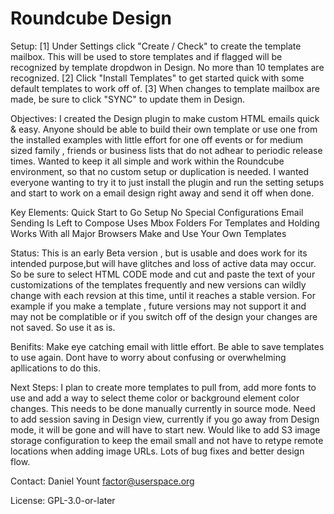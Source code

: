 # Roundcube Design
Setup:
[1] Under Settings click "Create / Check" to create the template mailbox.
This will be used to store templates and if flagged will be recognized by
template dropdwon in Design. No more than 10 templates are recognized.
[2] Click "Install Templates" to get started quick with some default
templates to work off of.
[3]  When changes to template mailbox are made, be sure to click "SYNC"
to update them in Design.


Objectives:
 I created the Design plugin to make custom HTML emails quick & easy. Anyone should be able to build their own template or use one from the installed examples with little effort for one off events or for medium sized family , friends or business lists that do not adhear to periodic release times. Wanted to keep it all simple and work within the Roundcube environment, so that no custom setup or duplication is needed. I wanted everyone wanting to try it to just install the plugin and run the setting setups and start to work on a email design right away and send it off when done.


Key Elements:
Quick Start to Go Setup
No Special Configurations
Email Sending Is Left to Compose
Uses Mbox Folders For Templates and Holding
Works With all Major Browsers
Make and Use Your Own Templates

Status:
 This is an early Beta version , but is usable and does work for its intended purpose,but will have glitches and loss of active data may occur. So be sure to select HTML CODE mode and cut and paste the text of your customizations of the templates frequently and new versions can wildly change with each revsion at this time, until it reaches a stable version. For example if you make a template , future versions may not support it and may not be complatible or if you switch off of the design your changes are not saved. So use it as is.


Benifits:
Make eye catching email with little effort.
Be able to save templates to use again.
Dont have to worry about confusing or overwhelming apllications to do this.

Next Steps:
 I plan to create more templates to pull from, add more fonts to use and add a way to select theme color or background element color changes. This needs to be done manually currently in source mode. Need to add session saving in Design view, currently if you go away from Design mode, it will be gone and will have to start new. Would like to add S3 image storage configuration to keep the email small and not have to retype remote locations when adding image URLs. Lots of bug fixes and better design flow.


Contact:
Daniel Yount
factor@userspace.org

License:
GPL-3.0-or-later
